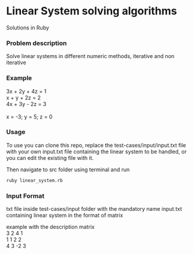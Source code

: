 # Linear System solving algorithms 
Solutions in  Ruby

### Problem description

Solve linear systems in different numeric methods, iterative and non iterative

### Example

3x + 2y + 4z = 1<br/>
x  + y  + 2z = 2<br/>
4x + 3y - 2z = 3<br/>
<br/>
x = -3; y = 5; z = 0<br/>

### Usage

To use you can clone this repo, replace the test-cases/input/input.txt file with your own input.txt file containing the linear system to be handled, or you can edit the existing file with it.

Then navigate to src folder using terminal and run

```bash
ruby linear_system.rb
```

### Input Format

txt file inside test-cases/input folder with the mandatory name input.txt containing linear system in the format of matrix

example with the description matrix
<br/>
3 2 4 1<br/>
1 1 2 2<br/>
4 3 -2 3<br/>